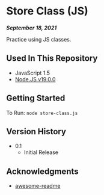 # Store Class (JS)

***September 18, 2021***

Practice using JS classes.

## Used In This Repository

- JavaScript 1.5
- [Node.JS v19.0.0](https://nodejs.org/en/download/)

## Getting Started

To Run: 
`node store-class.js`

## Version History

* 0.1
    * Initial Release

## Acknowledgments

* [awesome-readme](https://github.com/matiassingers/awesome-readme)